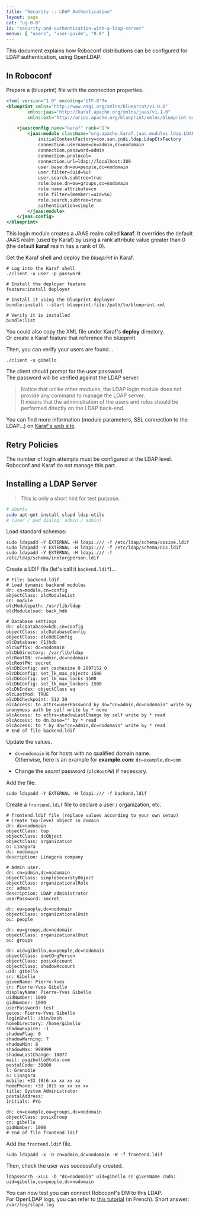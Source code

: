 ```yaml
---
title: "Security :: LDAP Authentication"
layout: page
cat: "ug-0-8"
id: "security-and-authentication-with-a-ldap-server"
menus: [ "users", "user-guide", "0.8" ]
---
```


This document explains how Roboconf distributions can be configured for LDAP authentication, using OpenLDAP.


## In Roboconf

Prepare a (blueprint) file with the connection properties.

```xml
<?xml version="1.0" encoding="UTF-8"?>
<blueprint xmlns="http://www.osgi.org/xmlns/blueprint/v1.0.0"
		xmlns:jaas="http://karaf.apache.org/xmlns/jaas/v1.1.0"
		xmlns:ext="http://aries.apache.org/blueprint/xmlns/blueprint-ext/v1.0.0">

	<jaas:config name="karaf" rank="1">
		<jaas:module className="org.apache.karaf.jaas.modules.ldap.LDAPLoginModule" flags="required">
			initialContextFactory=com.sun.jndi.ldap.LdapCtxFactory
			connection.username=cn=admin,dc=nodomain
			connection.password=admin
			connection.protocol=
			connection.url=ldap://localhost:389
			user.base.dn=ou=people,dc=nodomain
			user.filter=(uid=%u)
			user.search.subtree=true
			role.base.dn=ou=groups,dc=nodomain
			role.name.attribute=cn
			role.filter=(member:=uid=%u)
			role.search.subtree=true
			authentication=simple
		</jaas:module>
	</jaas:config>
</blueprint>
```

This login module creates a JAAS realm called **karaf**. It overrides the default JAAS realm (used by Karaf)
by using a rank attribute value greater than 0 (the default **karaf** realm has a rank of 0).

Get the Karaf shell and deploy the *blueprint* in Karaf.  

```properties
# Log into the Karaf shell
./client -u user -p password

# Install the deployer feature
feature:install deployer

# Install it using the blueprint deployer
bundle:install --start blueprint:file:/path/to/blueprint.xml

# Verify it is installed
bundle:list
```

You could also copy the XML file under Karaf's **deploy** directory.  
Or create a Karaf feature that reference the blueprint.

Then, you can verify your users are found...

```
./client -u gibello
```

The client should prompt for the user password.  
The password will be verified against the LDAP server.

> Notice that unlike other modules, the LDAP login module does not provide any command to manage the LDAP server.  
> It means that the administration of the users and roles should be performed directly on the LDAP back-end.

You can find more information (module parameters, SSL connection to the LDAP...) on 
[Karaf's web site](https://karaf.apache.org/manual/latest/#_available_realm_and_login_modules).


## Retry Policies

The number of login attempts must be configured at the LDAP level.  
Roboconf and Karaf do not manage this part.


## Installing a LDAP Server

> This is only a short hint for test purpose.

```bash
# Ubuntu
sudo apt-get install slapd ldap-utils
# (user / pwd dialog: admin / admin)
```

Load standard schemas:

```
sudo ldapadd -Y EXTERNAL -H ldapi:/// -f /etc/ldap/schema/cosine.ldif
sudo ldapadd -Y EXTERNAL -H ldapi:/// -f /etc/ldap/schema/nis.ldif
sudo ldapadd -Y EXTERNAL -H ldapi:/// -f /etc/ldap/schema/inetorgperson.ldif
```

Create a LDIF file (let's call it `backend.ldif`)...

```properties
# File: backend.ldif
# Load dynamic backend modules
dn: cn=module,cn=config
objectClass: olcModuleList
cn: module
olcModulepath: /usr/lib/ldap
olcModuleload: back_hdb

# Database settings
dn: olcDatabase=hdb,cn=config
objectClass: olcDatabaseConfig
objectClass: olcHdbConfig
olcDatabase: {1}hdb
olcSuffix: dc=nodomain
olcDbDirectory: /var/lib/ldap
olcRootDN: cn=admin,dc=nodomain
olcRootPW: secret
olcDbConfig: set_cachesize 0 2097152 0
olcDbConfig: set_lk_max_objects 1500
olcDbConfig: set_lk_max_locks 1500
olcDbConfig: set_lk_max_lockers 1500
olcDbIndex: objectClass eq
olcLastMod: TRUE
olcDbCheckpoint: 512 30
olcAccess: to attrs=userPassword by dn="cn=admin,dc=nodomain" write by anonymous auth by self write by * none
olcAccess: to attrs=shadowLastChange by self write by * read
olcAccess: to dn.base="" by * read
olcAccess: to * by dn="cn=admin,dc=nodomain" write by * read
# End of file backend.ldif
```

Update the values.  

* `dc=nodomain` is for hosts with no qualified domain name.  
Otherwise, here is an example for **example.com**: `dc=example,dc=com`

* Change the *secret* password (`olcRootPW`) if necessary.

Add the file.

```
sudo ldapadd -Y EXTERNAL -H ldapi:/// -f backend.ldif
```

Create a `frontend.ldif` file to declare a user / organization, etc.

```properties
# frontend.ldif file (replace values according to your own setup)
# Create top-level object in domain
dn: dc=nodomain
objectClass: top
objectClass: dcObject
objectclass: organization
o: Linagora
dc: nodomain
description: Linagora company

# Admin user.
dn: cn=admin,dc=nodomain
objectClass: simpleSecurityObject
objectClass: organizationalRole
cn: admin
description: LDAP administrator
userPassword: secret

dn: ou=people,dc=nodomain
objectClass: organizationalUnit
ou: people

dn: ou=groups,dc=nodomain
objectClass: organizationalUnit
ou: groups

dn: uid=gibello,ou=people,dc=nodomain
objectClass: inetOrgPerson
objectClass: posixAccount
objectClass: shadowAccount
uid: gibello
sn: Gibello
givenName: Pierre-Yves
cn: Pierre-Yves Gibello
displayName: Pierre-Yves Gibello
uidNumber: 1000
gidNumber: 1000
userPassword: test
gecos: Pierre-Yves Gibello
loginShell: /bin/bash
homeDirectory: /home/gibello
shadowExpire: -1
shadowFlag: 0
shadowWarning: 7
shadowMin: 8
shadowMax: 999999
shadowLastChange: 10877
mail: pygibello@toto.com
postalCode: 38000
l: Grenoble
o: Linagora
mobile: +33 (0)6 xx xx xx xx
homePhone: +33 (0)5 xx xx xx xx
title: System Administrator
postalAddress:
initials: PYG

dn: cn=example,ou=groups,dc=nodomain
objectClass: posixGroup
cn: gibello
gidNumber: 1000
# End of file frontend.ldif
```

Add the `frontend.ldif` file.

```
sudo ldapadd -x -D cn=admin,dc=nodomain -W -f frontend.ldif
```

Then, check the user was successfully created.

```
ldapsearch -xLLL -b "dc=nodomain" uid=gibello sn givenName cndn: uid=gibello,ou=people,dc=nodomain
```

You can now test you can connect Roboconf's DM to this LDAP.  
For OpenLDAP logs, you can refer to [this tutorial](http://tutoriels.meddeb.net/openldap-log-2/) (in French).
Short answer: `/var/log/slapd.log`
